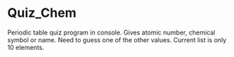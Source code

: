 # Quiz_Chem
Periodic table quiz program in console.
Gives atomic number, chemical symbol or name.
Need to guess one of the other values.
Current list is only 10 elements.
